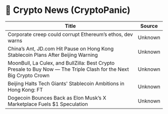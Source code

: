 # 📰 Crypto News (CryptoPanic)

| Title | Source |
|-------|--------|
| Corporate creep could corrupt Ethereum’s ethos, dev warns | Unknown |
| China’s Ant, JD.com Hit Pause on Hong Kong Stablecoin Plans After Beijing Warning | Unknown |
| MoonBull, La Culex, and BullZilla: Best Crypto Presale to Buy Now — The Triple Clash for the Next Big Crypto Crown | Unknown |
| Beijing Halts Tech Giants' Stablecoin Ambitions in Hong Kong: FT | Unknown |
| Dogecoin Bounces Back as Elon Musk’s X Marketplace Fuels $1 Speculation | Unknown |